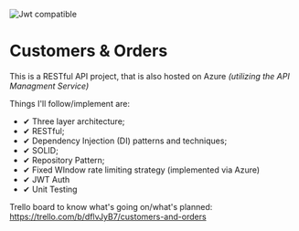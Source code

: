 ![Jwt compatible](http://jwt.io/img/badge-compatible.svg)

# Customers & Orders 
This is a RESTful API project, that is also hosted on Azure _(utilizing the API Managment Service)_

Things I'll follow/implement are:
- ✔ Three layer architecture;
- ✔ RESTful;
- ✔ Dependency Injection (DI) patterns and techniques;
- ✔ SOLID;
- ✔ Repository Pattern;
- ✔ Fixed WIndow rate limiting strategy (implemented via Azure)
- ✔ JWT Auth 
- ✔ Unit Testing

Trello board to know what's going on/what's planned: https://trello.com/b/dflvJyB7/customers-and-orders

